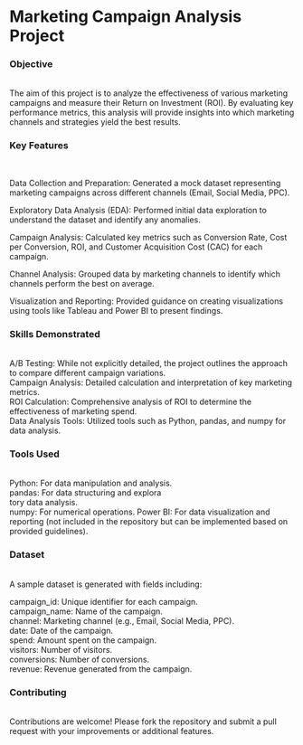 <h1>Marketing Campaign Analysis Project</h1>


<h3>Objective</h3><br />
The aim of this project is to analyze the effectiveness of various marketing campaigns and measure their Return on Investment (ROI). By evaluating key performance metrics, this analysis will provide insights into which marketing channels and strategies yield the best results.

<h3>Key Features</h3><br />

Data Collection and Preparation: Generated a mock dataset representing marketing campaigns across different channels (Email, Social Media, PPC).<br />

Exploratory Data Analysis (EDA): Performed initial data exploration to understand the dataset and identify any anomalies.<br />

Campaign Analysis: Calculated key metrics such as Conversion Rate, Cost per Conversion, ROI, and Customer Acquisition Cost (CAC) for each campaign.<br />

Channel Analysis: Grouped data by marketing channels to identify which channels perform the best on average.<br />

Visualization and Reporting: Provided guidance on creating visualizations using tools like Tableau and Power BI to present findings.<br />

<h3>Skills Demonstrated</h3><br />
A/B Testing: While not explicitly detailed, the project outlines the approach to compare different campaign variations.<br />
Campaign Analysis: Detailed calculation and interpretation of key marketing metrics.<br />
ROI Calculation: Comprehensive analysis of ROI to determine the effectiveness of marketing spend.<br />
Data Analysis Tools: Utilized tools such as Python, pandas, and numpy for data analysis.<br />


<h3>Tools Used</h3><br />
Python: For data manipulation and analysis.<br />
pandas: For data structuring and explora<br />tory data analysis.<br />
numpy: For numerical operations.
Power BI: For data visualization and reporting (not included in the repository but can be implemented based on provided guidelines).<br />


<h3>Dataset</h3><br />
A sample dataset is generated with fields including:<br />

campaign_id: Unique identifier for each campaign.<br />
campaign_name: Name of the campaign.<br />
channel: Marketing channel (e.g., Email, Social Media, PPC).<br />
date: Date of the campaign.<br />
spend: Amount spent on the campaign.<br />
visitors: Number of visitors.<br />
conversions: Number of conversions.<br />
revenue: Revenue generated from the campaign.<br />

<h3>Contributing</h3><br />
Contributions are welcome! Please fork the repository and submit a pull request with your improvements or additional features.<br />
